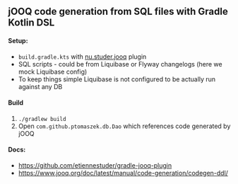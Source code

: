 ## jOOQ code generation from SQL files with Gradle Kotlin DSL

#### Setup:

- `build.gradle.kts` with [nu.studer.jooq](https://github.com/etiennestuder/gradle-jooq-plugin) plugin
- SQL scripts - could be from Liquibase or Flyway changelogs (here we mock Liquibase config)
- To keep things simple Liquibase is not configured to be actually run against any DB

#### Build

1. `./gradlew build`
1. Open `com.github.ptomaszek.db.Dao` which references code generated by jOOQ

#### Docs:

- https://github.com/etiennestuder/gradle-jooq-plugin
- https://www.jooq.org/doc/latest/manual/code-generation/codegen-ddl/
